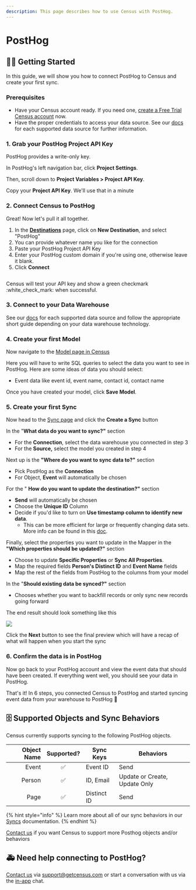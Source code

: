 ```yaml
---
description: This page describes how to use Census with PostHog.
---
```


# PostHog

## 🏃‍♀️ Getting Started

In this guide, we will show you how to connect PostHog to Census and create your first sync.

### Prerequisites

* Have your Census account ready. If you need one, [create a Free Trial Census account](https://app.getcensus.com/) now.
* Have the proper credentials to access your data source. See our [docs](../sources/overview.md) for each supported data source for further information.

### 1. Grab your PostHog Project API Key

PostHog provides a write-only key.

In PostHog's left navigation bar, click **Project Settings**.

Then, scroll down to **Project Variables > Project API Key**.

Copy your **Project API Key**. We'll use that in a minute

### 2. Connect Census to PostHog

Great! Now let's pull it all together.

1. In the [**Destinations**](https://app.getcensus.com/destinations) page, click on **New Destination**, and select "PostHog"
2. You can provide whatever name you like for the connection
3. Paste your PostHog Project API Key
4. Enter your PostHog custom domain if you're using one, otherwise leave it blank.
5. Click **Connect**

<figure><img src="../.gitbook/assets/screely-1662667677169.png" alt=""><figcaption></figcaption></figure>

Census will test your API key and show a green checkmark :white\_check\_mark: when successful.

### 3. Connect to your Data Warehouse

See our [docs](../sources/overview.md) for each supported data source and follow the appropriate short guide depending on your data warehouse technology.

### 4. Create your first Model

Now navigate to the [Model page in Census](https://app.getcensus.com/models)

Here you will have to write SQL queries to select the data you want to see in PostHog. Here are some ideas of data you should select:

* Event data like event id, event name, contact id, contact name

Once you have created your model, click **Save Model**.

### 5. Create your first Sync

Now head to the [Sync page](https://app.getcensus.com/syncs) and click the **Create a Sync** button

In the "**What data do you want to sync?"** section

* For the **Connection**, select the data warehouse you connected in step 3
* For the **Source,** select the model you created in step 4

Next up is the **"Where do you want to sync data to?"** section

* Pick PostHog as the **Connection**
* For Object, **Event** will automatically be chosen

For the " **How do you want to update the destination?"** section

* **Send** will automatically be chosen
* Choose the **Unique ID** Column
* Decide if you'd like to turn on **Use timestamp column to identify new data**.
  * This can be more efficient for large or frequently changing data sets. More info can be found in this [doc](../basics/defining-source-data/events.md#using-timestamp-to-identify-new-records).

Finally, select the properties you want to update in the Mapper in the **"Which properties should be updated?"** section

* Choose to update **Specific Properties** or **Sync All Properties**.
* Map the required fields **Person's Distinct ID** and **Event Name** fields
* Map the rest of the fields from PostHog to the columns from your model

In the "**Should existing data be synced?"** section

* Chooses whether you want to backfill records or only sync new records going forward

The end result should look something like this

![](../.gitbook/assets/screely-1660774587350.png)

Click the **Next** button to see the final preview which will have a recap of what will happen when you start the sync

### 6. Confirm the data is in PostHog

Now go back to your PostHog account and view the event data that should have been created. If everything went well, you should see your data in PostHog.

That's it! In 6 steps, you connected Census to PostHog and started syncing event data from your warehouse to PostHog 🎉

## 🗄 Supported Objects and Sync Behaviors <a href="#supported-objects-and-sync-behaviors" id="supported-objects-and-sync-behaviors"></a>

Census currently supports syncing to the following PostHog objects.

| **Object Name** | **Supported?** | **Sync Keys** | **Behaviors**                 |
| --------------: | :------------: | ------------- | ----------------------------- |
|           Event |        ✅       | Event ID      | Send                          |
|          Person |        ✅       | ID, Email     | Update or Create, Update Only |
|            Page |        ✅       | Distinct ID   | Send                          |

{% hint style="info" %}
Learn more about all of our sync behaviors in our [Syncs](broken-reference) documentation.
{% endhint %}

[Contact us](mailto:support@getcensus.com) if you want Census to support more Posthog objects and/or behaviors

## 🚑 Need help connecting to PostHog?

[Contact us](mailto:support@getcensus.com) via support@getcensus.com or start a conversation with us via the [in-app](https://app.getcensus.com) chat.

